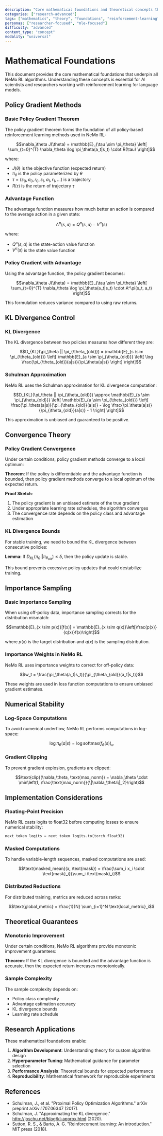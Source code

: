 ```yaml
---
description: "Core mathematical foundations and theoretical concepts that underpin NeMo RL algorithms and training methods"
categories: ["research-advanced"]
tags: ["mathematics", "theory", "foundations", "reinforcement-learning", "policy-optimization", "convergence"]
personas: ["researcher-focused", "mle-focused"]
difficulty: "advanced"
content_type: "concept"
modality: "universal"
---
```


# Mathematical Foundations

This document provides the core mathematical foundations that underpin all NeMo RL algorithms. Understanding these concepts is essential for AI scientists and researchers working with reinforcement learning for language models.

## Policy Gradient Methods

### Basic Policy Gradient Theorem

The policy gradient theorem forms the foundation of all policy-based reinforcement learning methods used in NeMo RL:

$$\nabla_\theta J(\theta) = \mathbb{E}_{\tau \sim \pi_\theta} \left[ \sum_{t=0}^{T} \nabla_\theta \log \pi_\theta(a_t|s_t) \cdot R(\tau) \right]$$

where:
- $J(\theta)$ is the objective function (expected return)
- $\pi_\theta$ is the policy parameterized by $\theta$
- $\tau = (s_0, a_0, r_0, s_1, a_1, r_1, \ldots)$ is a trajectory
- $R(\tau)$ is the return of trajectory $\tau$

### Advantage Function

The advantage function measures how much better an action is compared to the average action in a given state:

$$A^\pi(s, a) = Q^\pi(s, a) - V^\pi(s)$$

where:
- $Q^\pi(s, a)$ is the state-action value function
- $V^\pi(s)$ is the state value function

### Policy Gradient with Advantage

Using the advantage function, the policy gradient becomes:

$$\nabla_\theta J(\theta) = \mathbb{E}_{\tau \sim \pi_\theta} \left[ \sum_{t=0}^{T} \nabla_\theta \log \pi_\theta(a_t|s_t) \cdot A^\pi(s_t, a_t) \right]$$

This formulation reduces variance compared to using raw returns.

## KL Divergence Control

### KL Divergence

The KL divergence between two policies measures how different they are:

$$D_{KL}(\pi_\theta || \pi_{\theta_{old}}) = \mathbb{E}_{s \sim \pi_{\theta_{old}}} \left[ \mathbb{E}_{a \sim \pi_{\theta_{old}}} \left[ \log \frac{\pi_{\theta_{old}}(a|s)}{\pi_\theta(a|s)} \right] \right]$$

### Schulman Approximation

NeMo RL uses the Schulman approximation for KL divergence computation:

$$D_{KL}(\pi_\theta || \pi_{\theta_{old}}) \approx \mathbb{E}_{s \sim \pi_{\theta_{old}}} \left[ \mathbb{E}_{a \sim \pi_{\theta_{old}}} \left[ \frac{\pi_\theta(a|s)}{\pi_{\theta_{old}}(a|s)} - \log \frac{\pi_\theta(a|s)}{\pi_{\theta_{old}}(a|s)} - 1 \right] \right]$$

This approximation is unbiased and guaranteed to be positive.

## Convergence Theory

### Policy Gradient Convergence

Under certain conditions, policy gradient methods converge to a local optimum:

**Theorem**: If the policy is differentiable and the advantage function is bounded, then policy gradient methods converge to a local optimum of the expected return.

**Proof Sketch**:
1. The policy gradient is an unbiased estimate of the true gradient
2. Under appropriate learning rate schedules, the algorithm converges
3. The convergence rate depends on the policy class and advantage estimation

### KL Divergence Bounds

For stable training, we need to bound the KL divergence between consecutive policies:

**Lemma**: If $D_{KL}(\pi_\theta || \pi_{\theta_{old}}) \leq \delta$, then the policy update is stable.

This bound prevents excessive policy updates that could destabilize training.

## Importance Sampling

### Basic Importance Sampling

When using off-policy data, importance sampling corrects for the distribution mismatch:

$$\mathbb{E}_{x \sim p(x)}[f(x)] = \mathbb{E}_{x \sim q(x)}\left[\frac{p(x)}{q(x)}f(x)\right]$$

where $p(x)$ is the target distribution and $q(x)$ is the sampling distribution.

### Importance Weights in NeMo RL

NeMo RL uses importance weights to correct for off-policy data:

$$w_t = \frac{\pi_\theta(a_t|s_t)}{\pi_{\theta_{old}}(a_t|s_t)}$$

These weights are used in loss function computations to ensure unbiased gradient estimates.

## Numerical Stability

### Log-Space Computations

To avoid numerical underflow, NeMo RL performs computations in log-space:

$$\log \pi_\theta(a|s) = \log \text{softmax}(f_\theta(s))_a$$

### Gradient Clipping

To prevent gradient explosion, gradients are clipped:

$$\text{clip}(\nabla_\theta, \text{max_norm}) = \nabla_\theta \cdot \min\left(1, \frac{\text{max_norm}}{\|\nabla_\theta\|_2}\right)$$

## Implementation Considerations

### Floating-Point Precision

NeMo RL casts logits to float32 before computing losses to ensure numerical stability:

```python
next_token_logits = next_token_logits.to(torch.float32)
```

### Masked Computations

To handle variable-length sequences, masked computations are used:

$$\text{masked_mean}(x, \text{mask}) = \frac{\sum_i x_i \cdot \text{mask}_i}{\sum_i \text{mask}_i}$$

### Distributed Reductions

For distributed training, metrics are reduced across ranks:

$$\text{global_metric} = \frac{1}{N} \sum_{i=1}^N \text{local_metric}_i$$

## Theoretical Guarantees

### Monotonic Improvement

Under certain conditions, NeMo RL algorithms provide monotonic improvement guarantees:

**Theorem**: If the KL divergence is bounded and the advantage function is accurate, then the expected return increases monotonically.

### Sample Complexity

The sample complexity depends on:
- Policy class complexity
- Advantage estimation accuracy
- KL divergence bounds
- Learning rate schedule

## Research Applications

These mathematical foundations enable:

1. **Algorithm Development**: Understanding theory for custom algorithm design
2. **Hyperparameter Tuning**: Mathematical guidance for parameter selection
3. **Performance Analysis**: Theoretical bounds for expected performance
4. **Reproducibility**: Mathematical framework for reproducible experiments

## References

- Schulman, J., et al. "Proximal Policy Optimization Algorithms." arXiv preprint arXiv:1707.06347 (2017).
- Schulman, J. "Approximating the KL divergence." http://joschu.net/blog/kl-approx.html (2020).
- Sutton, R. S., & Barto, A. G. "Reinforcement learning: An introduction." MIT press (2018). 
